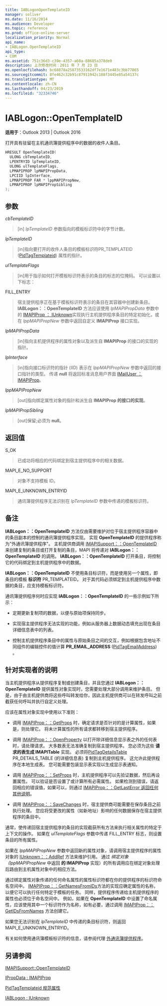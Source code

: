 ```yaml
---
title: IABLogonOpenTemplateID
manager: soliver
ms.date: 11/16/2014
ms.audience: Developer
ms.topic: reference
ms.prod: office-online-server
localization_priority: Normal
api_name:
- IABLogon.OpenTemplateID
api_type:
- COM
ms.assetid: 751c36d3-c39e-4357-a60a-88685a378de0
description: 上次修改时间：2011 年 7 月 23 日
ms.openlocfilehash: bc68878a25873533162df7e1671e483c3bb77865
ms.sourcegitcommit: 8fe462c32b91c87911942c188f3445e85a54137c
ms.translationtype: MT
ms.contentlocale: zh-CN
ms.lasthandoff: 04/23/2019
ms.locfileid: "32334746"
---
```

# <a name="iablogonopentemplateid"></a>IABLogon::OpenTemplateID

  
  
**适用于**：Outlook 2013 | Outlook 2016 
  
打开具有驻留在主机通讯簿提供程序中的数据的收件人条目。
  
```cpp
HRESULT OpenTemplateID(
  ULONG cbTemplateID,
  LPENTRYID lpTemplateID,
  ULONG ulTemplateFlags,
  LPMAPIPROP lpMAPIPropData,
  LPCIID lpInterface,
  LPMAPIPROP FAR * lppMAPIPropNew,
  LPMAPIPROP lpMAPIPropSibling
);
```

## <a name="parameters"></a>参数

 _cbTemplateID_
  
> [in]  _lpTemplateID_ 参数指向的模板标识符中的字节计数。 
    
 _lpTemplateID_
  
> [in]指向要打开的收件人条目的模板标识符PR_TEMPLATEID ([PidTagTemplateid](pidtagtemplateid-canonical-property.md)) 属性的指针。
    
 _ulTemplateFlags_
  
> [in]用于指示如何打开模板标识符表示的条目的标志的位掩码。 可以设置以下标志：
    
FILL_ENTRY 
  
> 宿主提供程序正在基于模板标识符表示的条目在其容器中创建新条目。 **IABLogon：：OpenTemplateID** 方法应该使用 _lpMAPIPropData_ 参数中的 [IMAPIProp ： IUnknown](imapipropiunknown.md)实现执行主机提供程序条目的特定初始化，或在 _lppMAPIPropNew_ 参数中返回自定义 **IMAPIProp** 接口实现。 
    
 _lpMAPIPropData_
  
> [in]指向主机提供程序的属性对象以及派生自 **IMAPIProp** 的接口的实现的指针。
    
 _lpInterface_
  
> [in]指向接口标识符的指针 (IID) 表示在  _lppMAPIPropNew_ 参数中返回的接口指针的类型。 传递 **null** 将返回标准消息用户界面 [IMailUser ： IMAPIProp](imailuserimapiprop.md)。
    
 _lppMAPIPropNew_
  
> [out]指向绑定属性对象的指针和派生自 **IMAPIProp 的接口的实现**。
    
 _lpMAPIPropSibling_
  
> [out]保留;必须为 **null**。
    
## <a name="return-value"></a>返回值

S_OK 
  
> 已成功将相应的代码绑定到宿主提供程序中的相关数据。
    
MAPI_E_NO_SUPPORT 
  
> 对象不支持模板 ID。
    
MAPI_E_UNKNOWN_ENTRYID 
  
> 通讯簿提供程序无法识别在  _lpTemplateID_ 参数中传递的模板标识符。 
    
## <a name="remarks"></a>备注

**IABLogon：：OpenTemplateID** 方法仅由需要维护对位于宿主提供程序容器中的条目副本的控制的通讯簿提供程序实现。 实现 **OpenTemplateID** 的提供程序称为"外通讯簿提供程序"。 主机提供商调用 [IMAPISupport：：OpenTemplateID](imapisupport-opentemplateid.md) 来创建复制的条目或打开复制的条目，MAPI 将传递对 **IABLogon：：OpenTemplateID** 的调用。 **IABLogon：：OpenTemplateID** 打开条目，将控制它的代码绑定到主机提供程序中的数据。 
  
**IABLogon：：OpenTemplateID** 不使用条目标识符，而是使用另一个属性，即条目的模板 **标识符** PR_TEMPLATEID。 对于其代码必须绑定到主机提供程序中数据的条目，应支持模板标识符。
  
通讯簿提供程序何时应实现 **IABLogon：：OpenTemplateID** 的一些示例如下所示： 
  
- 定期更新复制项的数据，以便与原始项保持同步。
    
- 实现宿主提供程序无法实现的功能，例如从服务器上数据动态填充出现在条目详细信息表中的列表。
    
- 控制主机提供程序条目中的属性与原始条目之间的交互，例如根据包含地址不同组件的编辑控件的值计算 **PR_EMAIL_ADDRESS** ([PidTagEmailAddress](pidtagemailaddress-canonical-property.md)) 。
    
## <a name="notes-to-implementers"></a>针对实现者的说明

当主机提供程序从提供程序复制或创建条目，并且您通过 **IABLogon：：OpenTemplateID** 提供属性对象实现时，您需要处理大部分调用来维护条目。 但是，由于由主机提供商将这些呼叫转发给你，因此主机提供商可以在转发呼叫之前截获任何呼叫并执行自定义处理。
  
应该在属性对象实现中使用以下准则：
  
- 调用 [IMAPIProp：：GetProps](imapiprop-getprops.md) 时，确定请求是否针对的是计算属性，如果是，则处理它。 将未计算属性的所有请求都转移到宿主提供程序。 
    
- 调用 [IMAPIProp：：OpenProperty](imapiprop-openproperty.md) 以打开除详细信息显示表之外的任何表时，请处理请求。 大多数表无法准确复制到宿主提供程序。 您必须为这些 **请求的表生成 IMAPITable** 实现。 必须将[PidTagDetailsTable](pidtagdetailstable-canonical-property.md) PR_DETAILS_TABLE (的详细信息表) 复制到主机提供程序。  这允许此提供程序在本地生成表。 您可能需要包装显示表实现以生成显示表通知。 
    
- 调用 [IMAPIProp：：SetProps](imapiprop-setprops.md) 时，主机提供程序可以先验证数据，然后再设置属性。 可以验证是否设置了或计算所有必需属性。 如果检测到错误，请返回相应的错误值，如果可以，则通过 [IMAPIProp：：GetLastError 返回任何其他说明](imapiprop-getlasterror.md)。
    
- 调用 [IMAPIProp：：SaveChanges](imapiprop-savechanges.md) 时，宿主提供商可能需要在保存条目之前执行处理。 您应将受更改的属性（如新地址）影响的任何数据保存在宿主提供程序的条目中。 
    
通常，使传递回宿主提供程序的条目的实现截获所有方法来执行相关属性的特定于上下文的操作。 如果在  _ulTemplateFlags_ 参数中传递 FILL_ENTRY 标志，则设置条目的所有属性。 
  
如果在  _lppMAPIPropNew_ 参数中返回新的属性对象，请调用宿主提供程序的属性对象的 [IUnknown：：AddRef](https://msdn.microsoft.com/library/ms691379%28VS.85%29.aspx) 方法来维护引用。 通过 _绑定对象（lppMAPIPropNew_ 中返回 **的 IMAPIProp** 实现）的所有调用应在绑定对象处理后路由到主机属性对象中的相应方法。 
  
通过绑定属性对象传递的任何命名属性的属性标识符都在你的提供程序的标识符命名空间中。 [IMAPIProp：：GetNamesFromIDs](imapiprop-getnamesfromids.md)方法的实现应确定属性的名称，以便它可以执行任何特定于模板的任务。 同样，提供程序传递给主机提供程序的属性也必须位于命名空间中。 例如，如果在 **OpenTemplateID** 中设置了命名属性，应该使用其中一个标识符作为名称，如有必要，通过调用 [IMAPIProp：：GetIDsFromNames](imapiprop-getidsfromnames.md) 方法创建它。 
  
如果您无法识别在  _lpTemplateID_ 中传递的条目标识符，则返回MAPI_E_UNKNOWN_ENTRYID。
  
有关如何使用通讯簿模板标识符的信息，请参阅代理 [外通讯簿提供程序](acting-as-a-foreign-address-book-provider.md)。
  
## <a name="see-also"></a>另请参阅



[IMAPISupport::OpenTemplateID](imapisupport-opentemplateid.md)
  
[IPropData : IMAPIProp](ipropdataimapiprop.md)
  
[PidTagTemplateid 规范属性](pidtagtemplateid-canonical-property.md)
  
[IABLogon : IUnknown](iablogoniunknown.md)

